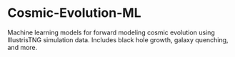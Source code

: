 # Cosmic-Evolution-ML
Machine learning models for forward modeling cosmic evolution using IllustrisTNG simulation data. Includes black hole growth, galaxy quenching, and more.
